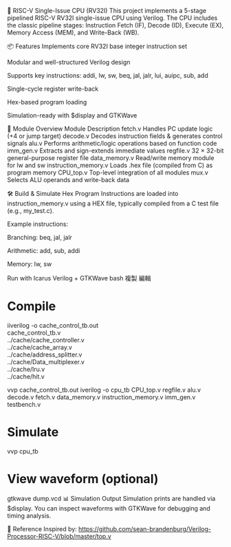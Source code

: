 🧠 RISC-V Single-Issue CPU (RV32I)
This project implements a 5-stage pipelined RISC-V RV32I single-issue CPU using Verilog. The CPU includes the classic pipeline stages: Instruction Fetch (IF), Decode (ID), Execute (EX), Memory Access (MEM), and Write-Back (WB).

📦 Features
Implements core RV32I base integer instruction set

Modular and well-structured Verilog design

Supports key instructions:
addi, lw, sw, beq, jal, jalr, lui, auipc, sub, add

Single-cycle register write-back

Hex-based program loading

Simulation-ready with $display and GTKWave

📁 Module Overview
Module	Description
fetch.v	Handles PC update logic (+4 or jump target)
decode.v	Decodes instruction fields & generates control signals
alu.v	Performs arithmetic/logic operations based on function code
imm_gen.v	Extracts and sign-extends immediate values
regfile.v	32 × 32-bit general-purpose register file
data_memory.v	Read/write memory module for lw and sw
instruction_memory.v	Loads .hex file (compiled from C) as program memory
CPU_top.v	Top-level integration of all modules
mux.v	Selects ALU operands and write-back data

🛠️ Build & Simulate
Hex Program
Instructions are loaded into instruction_memory.v using a HEX file, typically compiled from a C test file (e.g., my_test.c).

Example instructions:

Branching: beq, jal, jalr

Arithmetic: add, sub, addi

Memory: lw, sw

Run with Icarus Verilog + GTKWave
bash
複製
編輯
# Compile
iiverilog -o cache_control_tb.out \
  cache_control_tb.v \
  ../cache/cache_controller.v \
  ../cache/cache_array.v \
  ../cache/address_splitter.v \
  ../cache/Data_multiplexer.v \
  ../cache/lru.v \
  ../cache/hit.v

vvp cache_control_tb.out
iverilog -o cpu_tb CPU_top.v regfile.v alu.v decode.v fetch.v data_memory.v instruction_memory.v imm_gen.v testbench.v

# Simulate
vvp cpu_tb

# View waveform (optional)
gtkwave dump.vcd
📊 Simulation Output
Simulation prints are handled via $display. You can inspect waveforms with GTKWave for debugging and timing analysis.

🔗 Reference
Inspired by:
https://github.com/sean-brandenburg/Verilog-Processor-RISC-V/blob/master/top.v
